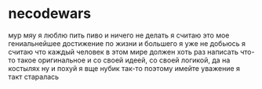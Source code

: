 # necodewars
мур мяу я люблю пить пиво и ничего не делать я считаю это мое гениальнейшее достижение по жизни и большего я уже не добьюсь я считаю что каждый человек в этом мире должен хоть раз написать что-то такое оригинальное и со своей идеей, со своей логикой, да на костылях ну и похуй я вще нубик так-то поэтому имейте уважение я такт старалась
